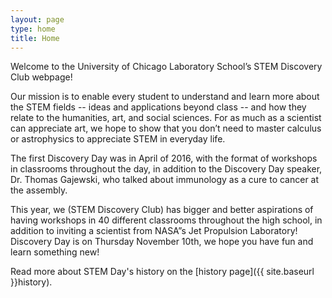 ```yaml
---
layout: page
type: home
title: Home
---
```


Welcome to the University of Chicago Laboratory School’s STEM Discovery Club webpage!

Our mission is to enable every student to understand and learn more about the STEM fields -- ideas and applications beyond class -- and how they relate to the humanities, art, and social sciences.​ For as much as a scientist can appreciate art, we hope to show that you don’t need to master calculus or astrophysics to appreciate STEM in everyday life.

The first Discovery Day was in April of 2016, with the format of workshops in classrooms throughout the day, in addition to the Discovery Day speaker, Dr. Thomas Gajewski, who talked about immunology as a cure to cancer at the assembly.

This year, we (STEM Discovery Club) has bigger and better aspirations of having workshops in 40 different classrooms throughout the high school, in addition to inviting a scientist from NASA”s Jet Propulsion Laboratory! Discovery Day is on Thursday November 10th, we hope you have fun and learn something new!

Read more about STEM Day's history on the [history page]({{ site.baseurl }}history).
